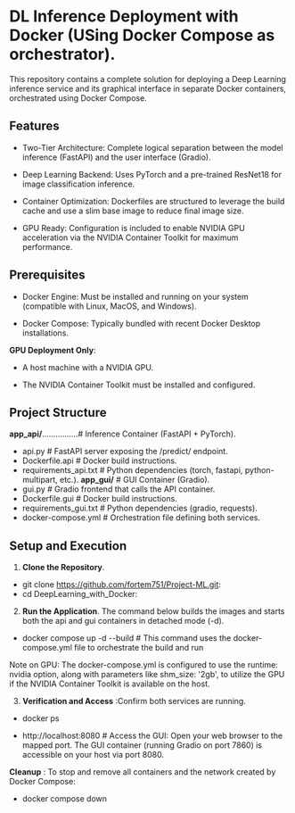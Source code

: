 # DL Inference Deployment with Docker (USing Docker Compose as orchestrator).

This repository contains a complete solution for deploying a Deep Learning inference service and its graphical interface in separate Docker containers, orchestrated using Docker Compose.

## Features

- Two-Tier Architecture: Complete logical separation between the model inference (FastAPI) and the user interface (Gradio).

- Deep Learning Backend: Uses PyTorch and a pre-trained ResNet18 for image classification inference.

- Container Optimization: Dockerfiles are structured to leverage the build cache and use a slim base image to reduce final image size.

- GPU Ready: Configuration is included to enable NVIDIA GPU acceleration via the NVIDIA Container Toolkit for maximum performance.

## Prerequisites

- Docker Engine: Must be installed and running on your system (compatible with Linux, MacOS, and Windows).

- Docker Compose: Typically bundled with recent Docker Desktop installations.

**GPU Deployment Only**:

- A host machine with a NVIDIA GPU.

- The NVIDIA Container Toolkit must be installed and configured.

## Project Structure

**app_api/**................# Inference Container (FastAPI + PyTorch).
- api.py                    # FastAPI server exposing the /predict/ endpoint.
- Dockerfile.api            # Docker build instructions.
- requirements_api.txt      # Python dependencies (torch, fastapi, python-multipart, etc.).
**app_gui/**                # GUI Container (Gradio).
- gui.py                    # Gradio frontend that calls the API container.
- Dockerfile.gui            # Docker build instructions.
- requirements_gui.txt      # Python dependencies (gradio, requests).
- docker-compose.yml            # Orchestration file defining both services.

## Setup and Execution
1. **Clone the Repository**.

- git clone https://github.com/fortem751/Project-ML.git:
- cd DeepLearning_with_Docker:

2. **Run the Application**.
The command below builds the images and starts both the api and gui containers in detached mode (-d).

- docker compose up -d --build # This command uses the docker-compose.yml file to orchestrate the build and run

Note on GPU: The docker-compose.yml is configured to use the runtime: nvidia option, along with parameters like shm_size: '2gb', to utilize the GPU if the NVIDIA Container Toolkit is available on the host.

3. **Verification and Access** :Confirm both services are running.

- docker ps

- http://localhost:8080 # Access the GUI: Open your web browser to the mapped port. The GUI container (running Gradio on port 7860) is accessible on your host via port 8080.

**Cleanup** : To stop and remove all containers and the network created by Docker Compose:

- docker compose down